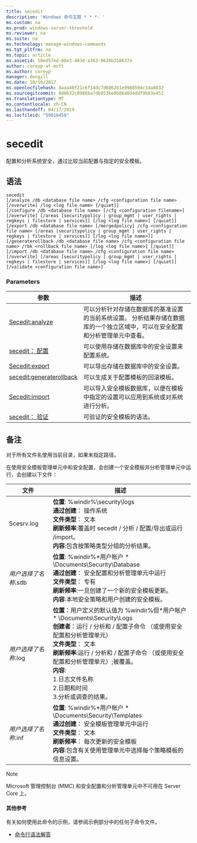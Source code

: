 ```yaml
---
title: secedit
description: 'Windows 命令主题 * * *- '
ms.custom: na
ms.prod: windows-server-threshold
ms.reviewer: na
ms.suite: na
ms.technology: manage-windows-commands
ms.tgt_pltfrm: na
ms.topic: article
ms.assetid: 58ed57ed-08e3-403d-a363-0620b358637a
author: coreyp-at-msft
ms.author: coreyp
manager: dongill
ms.date: 10/16/2017
ms.openlocfilehash: 8aaa40f21c6f14dc7d686261e9980594c14a8032
ms.sourcegitcommit: 0d0b32c8986ba7db9536e0b8648d4ddf9b03e452
ms.translationtype: MT
ms.contentlocale: zh-CN
ms.lasthandoff: 04/17/2019
ms.locfileid: "59818458"
---
```

# <a name="secedit"></a>secedit



配置和分析系统安全，通过比较当前配置与指定的安全模板。

## <a name="syntax"></a>语法

```
secedit 
[/analyze /db <database file name> /cfg <configuration file name> [/overwrite] /log <log file name> [/quiet]]
[/configure /db <database file name> [/cfg <configuration filename>] [/overwrite] [/areas [securitypolicy | group_mgmt | user_rights | regkeys | filestore | services]] [/log <log file name>] [/quiet]]
[/export /db <database file name> [/mergedpolicy] /cfg <configuration file name> [/areas [securitypolicy | group_mgmt | user_rights | regkeys | filestore | services]] [/log <log file name>]]
[/generaterollback /db <database file name> /cfg <configuration file name> /rbk <rollback file name> [/log <log file name>] [/quiet]]
[/import /db <database file name> /cfg <configuration file name> [/overwrite] [/areas [securitypolicy | group_mgmt | user_rights | regkeys | filestore | services]] [/log <log file name>] [/quiet]]
[/validate <configuration file name>]
```

### <a name="parameters"></a>Parameters

|参数|描述|
|---------|-----------|
|[Secedit:analyze](secedit-analyze.md)|可以分析针对存储在数据库的基准设置的当前系统设置。  分析结果存储在数据库的一个独立区域中，可以在安全配置和分析管理单元中查看。|
|[secedit： 配置](secedit-configure.md)|可以使用存储在数据库中的安全设置来配置系统。|
|[Secedit:export](secedit-export.md)|可以导出存储在数据库中的安全设置。|
|[secedit:generaterollback](secedit-generaterollback.md)|可以生成关于配置模板的回滚模板。|
|[Secedit:import](secedit-import.md)|可以导入安全模板数据库，以便在模板中指定的设置可以应用到系统或对系统进行分析。|
|[secedit： 验证](secedit-validate.md)|可验证的安全模板的语法。|

## <a name="remarks"></a>备注

对于所有文件名使用当前目录，如果未指定路径。

在使用安全模板管理单元中和安全配置，会创建一个安全模板并分析管理单元中运行，会创建以下文件：

|文件|描述|
|----|-----------|
|Scesrv.log|**位置**: %windir%\security\logs</br>**通过创建**： 操作系统</br>**文件类型**： 文本</br>**刷新频率**:覆盖时 secedit / 分析 / 配置/导出或运行 /import。</br>**内容**:包含按策略类型分组的分析结果。|
|*用户选择了名称*.sdb|**位置**: %windir%\*用户帐户 * \Documents\Security\Database</br>**通过创建**： 安全配置和分析管理单元中运行</br>**文件类型**： 专有</br>**刷新频率**:一旦创建了一个新的安全模板更新。</br>**内容**:本地安全策略和用户创建的安全模板。|
|*用户选择了名称*.log|**位置**：用户定义的默认值为 %windir%但\*用户帐户 * \Documents\Security\Logs</br>**创建者**：运行 / 分析和 / 配置子命令 （或使用安全配置和分析管理单元）</br>**文件类型**： 文本</br>**刷新频率**:运行 / 分析和 / 配置子命令 （或使用安全配置和分析管理单元）;被覆盖。</br>**内容**:</br>1.日志文件名称</br>2.日期和时间</br>3.分析或调查的结果。|
|*用户选择了名称*.inf|**位置**: %windir%\*用户帐户 * \Documents\Security\Templates</br>**通过创建**： 安全模板管理单元中运行</br>**文件类型**： 文本</br>**刷新频率**： 每次更新的安全模板</br>**内容**:包含有关使用管理单元中选择每个策略模板的信息设置。|

> [!NOTE]
> Microsoft 管理控制台 (MMC) 和安全配置和分析管理单元中不可用在 Server Core 上。

#### <a name="additional-references"></a>其他参考

有关如何使用此命令的示例，请参阅示例部分中的任何子命令文件。
-   [命令行语法解答](command-line-syntax-key.md)